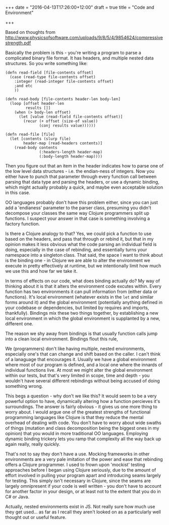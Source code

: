 +++
date = "2016-04-13T17:26:00+12:00"
draft = true
title = "Code and Environment"

+++

Based on thoughts from http://www.physicsofsoftware.com/uploads/9/8/5/4/9854624/compressivestrength.pdf

Basically the problem is this - you're writing a program to parse a complicated binary file format. It has headers, and multiple nested data structures. So you write something like:

```
(defn read-field [file-contents offset]
  (case (read-type file-contents offset)
    :integer (read-integer file-contents offset)
    ;and etc
    ))

(defn read-body [file-contents header-len body-len]
  (loop [offset header-len
         results []]
    (when (> body-len offset)
      (let [value (read-field file-contents offset)]
        (recur (+ offset (size-of value))
               (conj results value))))))

(defn read-file [file]
  (let [contents (slurp file)
        header-map (read-headers contents)]
    (read-body contents
               (:headers-length header-map)
               (:body-length header-map))))
```

Then you figure out that an item in the header indicates how to parse one of the low level data structures - i.e. the endian-ness of integers.
Now you either have to punch that parameter through every function call between parsing that data type and parsing the headers, or use a dynamic binding, which might actually probably a quick, and maybe even acceptable solution in this case.

OO languages probably don't have this problem either, since you can just add a 'endianess' parameter to the parser class, presuming you didn't decompose your classes the same way Clojure programmers split up functions. I suspect your answer in that case is something involving a factory function.

Is there a Clojure analogy to that? Yes, we could pick a function to use based on the headers, and pass that through or rebind it, but that in my opinion makes it less obvious what the code parsing an individual field is doing, especially in the case of rebinding, and essentially turns your namespace into a singleton class. That said, the space I want to think about is the binding one - in Clojure we are able to alter the environment we execute in pretty effectively at runtime, but we intentionally limit how much we use this and how far we take it.

In terms of effects on our code, what does binding actually do? My way of thinking about it is that it alters the environment code excutes within. Every function has two environments it can pull information from (either data or functions). It's local environment (whatever exists in the `let` and similar forms around it) and the global environment (potentially anything defined in your codebase or dependencies, but limited by requires and imports, thankfully). Bindings mix these two things together, by establishing a new local environment in which the global environment is supplanted by a new, different one. 

The reason we shy away from bindings is that usually function calls jump into a clean local environment. Bindings flout this rule,


 We (programmers) don't like having multiple, nested environments, especially one's that can change and shift based on the caller. I can't think of a lanaguage that encourages it. Usually we have a global environment where most of our program is defined, and a local one where the innards of individual functions live. At most we might alter the global environment within our tests, but that's very limited in scope, time and depth - you wouldn't have several different rebindings without being accused of doing something wrong.

This begs a question - why don't we like this? It would seem to be a very powerful option to have, dynamically altering how a function percieves it's surroundings. The answer is fairly obvious - it gives us one more thing to worry about. I would argue one of the greatest strengths of functional programming languages like Clojure is that they reduce the mental overhead of dealing with code. You don't have to worry about wide swaths of things (mutation and class decomposition being the biggest ones in my opinion) that you would in more traditional OO languages. Employing dynamic binding trickery lets you ramp that complexity all the way back up again really, really quickly.

That's not to say they don't have a use. Mocking frameworks in other environments are a very pale imitation of the power and ease that rebinding offers a Clojure programmer. I used to frown upon 'mockist' testing approaches before I began using Clojure seriously, due to the amount of effort involved in pulling your program apart and introducing seams largely for testing. This simply isn't necessary in Clojure, since the seams are largely omnipresent if your code is well written - you don't have to account for another factor in your design, or at least not to the extent that you do in C# or Java.

Actually, nested environments exist in JS. Not really sure how much use they get used... as far as I recall they aren't looked on as a particularly well thought out or useful feature.